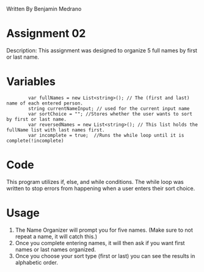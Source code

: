 Written By Benjamin Medrano 

# Assignment 02
Description:
This assignment was designed to organize 5 full names by first or last name.



# Variables
            var fullNames = new List<string>(); // The (first and last) name of each entered person.
            string currentNameInput; // used for the current input name
            var sortChoice = ""; //Stores whether the user wants to sort by first or last name. 
            var reversedNames = new List<string>(); // This list holds the fullName list with last names first. 
            var incomplete = true;  //Runs the while loop until it is complete(!incomplete)
# Code
This program utilizes if, else, and while conditions. 
The while loop was written to stop errors from happening when a user enters their sort choice. 

# Usage
1) The Name Organizer will prompt you for five names. (Make sure to not repeat a name, it will catch this.)
2) Once you complete entering names, it will then ask if you want first names or last names organized. 
3) Once you choose your sort type (first or last) you can see the results in alphabetic order. 



